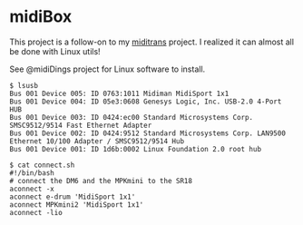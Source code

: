 # midiBox

This project is a follow-on to my [miditrans](https://github.com/RobCranfill/miditrans) project. I realized it can almost all be done with Linux utils!

See @midiDings project for Linux software to install.


    $ lsusb
    Bus 001 Device 005: ID 0763:1011 Midiman MidiSport 1x1
    Bus 001 Device 004: ID 05e3:0608 Genesys Logic, Inc. USB-2.0 4-Port HUB
    Bus 001 Device 003: ID 0424:ec00 Standard Microsystems Corp. SMSC9512/9514 Fast Ethernet Adapter
    Bus 001 Device 002: ID 0424:9512 Standard Microsystems Corp. LAN9500 Ethernet 10/100 Adapter / SMSC9512/9514 Hub
    Bus 001 Device 001: ID 1d6b:0002 Linux Foundation 2.0 root hub
  
    $ cat connect.sh
    #!/bin/bash
    # connect the DM6 and the MPKmini to the SR18
    aconnect -x
    aconnect e-drum 'MidiSport 1x1'
    aconnect MPKmini2 'MidiSport 1x1'
    aconnect -lio
    
